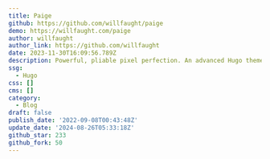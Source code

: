 ```yaml
---
title: Paige
github: https://github.com/willfaught/paige
demo: https://willfaught.com/paige
author: willfaught
author_link: https://github.com/willfaught
date: 2023-11-30T16:09:56.789Z
description: Powerful, pliable pixel perfection. An advanced Hugo theme.
ssg:
  - Hugo
css: []
cms: []
category:
  - Blog
draft: false
publish_date: '2022-09-08T00:43:48Z'
update_date: '2024-08-26T05:33:18Z'
github_star: 233
github_fork: 50
---
```

